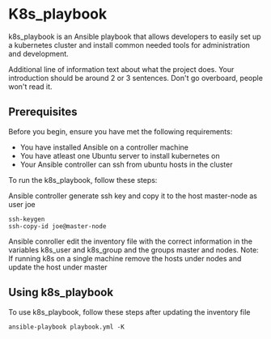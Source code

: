 # K8s_playbook

k8s_playbook is an Ansible playbook that allows developers to easily set up a kubernetes cluster and install common needed tools for administration and development.

Additional line of information text about what the project does. Your introduction should be around 2 or 3 sentences. Don't go overboard, people won't read it.

## Prerequisites

Before you begin, ensure you have met the following requirements:
* You have installed Ansible on a controller machine
* You have atleast one Ubuntu server to install kubernetes on
* Your Ansible controller can ssh from ubuntu hosts in the cluster

To run the k8s_playbook, follow these steps:

Ansible controller generate ssh key and copy it to the host master-node as user joe
```
ssh-keygen
ssh-copy-id joe@master-node
```

Ansible conroller edit the inventory file with the correct information in the variables k8s_user and k8s_group and the groups  master and nodes.
Note: If running k8s on a single machine remove the hosts under nodes and update the host under master

## Using k8s_playbook

To use k8s_playbook, follow these steps after updating the inventory file

```
ansible-playbook playbook.yml -K
```
